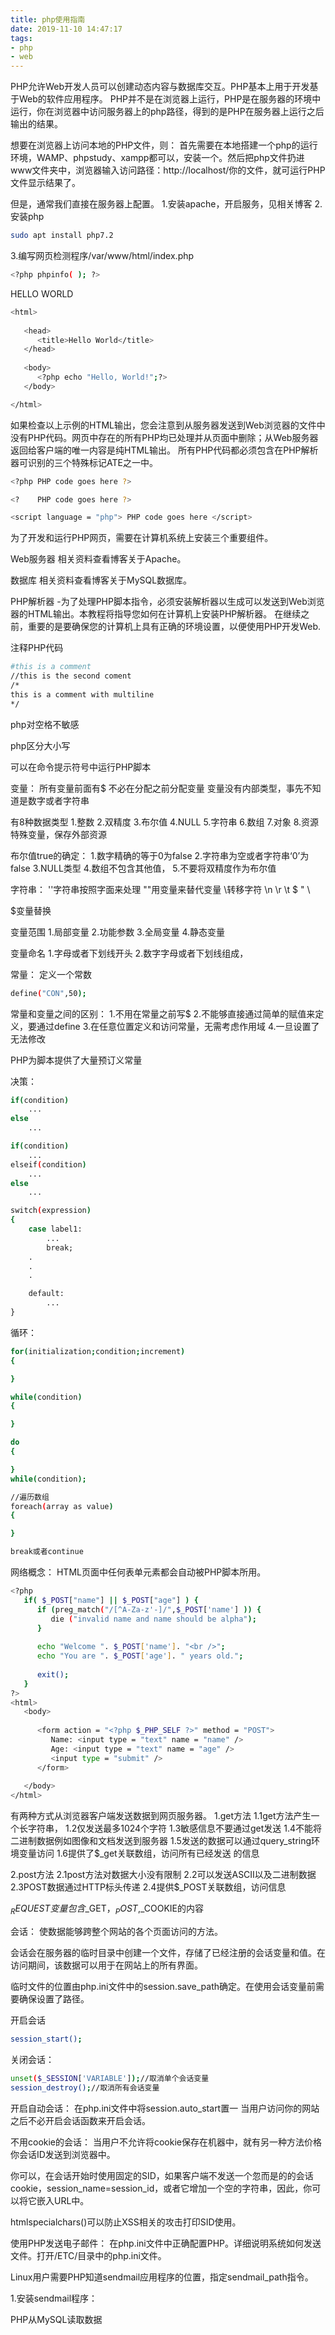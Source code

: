 ```yaml
---
title: php使用指南
date: 2019-11-10 14:47:17
tags:
- php
- web
---
```

PHP允许Web开发人员可以创建动态内容与数据库交互。PHP基本上用于开发基于Web的软件应用程序。
PHP并不是在浏览器上运行，PHP是在服务器的环境中运行，你在浏览器中访问服务器上的php路径，得到的是PHP在服务器上运行之后输出的结果。

想要在浏览器上访问本地的PHP文件，则：
首先需要在本地搭建一个php的运行环境，WAMP、phpstudy、xampp都可以，安装一个。然后把php文件扔进www文件夹中，浏览器输入访问路径：http://localhost/你的文件，就可运行PHP文件显示结果了。

但是，通常我们直接在服务器上配置。
1.安装apache，开启服务，见相关博客
2.安装php
```bash
sudo apt install php7.2
```
3.编写网页检测程序/var/www/html/index.php
```bash
<?php phpinfo( ); ?>
```

HELLO WORLD
```bash
<html>
   
   <head>
      <title>Hello World</title>
   </head>
   
   <body>
      <?php echo "Hello, World!";?>
   </body>

</html>
```
如果检查以上示例的HTML输出，您会注意到从服务器发送到Web浏览器的文件中没有PHP代码。网页中存在的所有PHP均已处理并从页面中删除；从Web服务器返回给客户端的唯一内容是纯HTML输出。
所有PHP代码都必须包含在PHP解析器可识别的三个特殊标记ATE之一中。
```bash
<?php PHP code goes here ?>

<?    PHP code goes here ?>

<script language = "php"> PHP code goes here </script>
```

为了开发和运行PHP网页，需要在计算机系统上安装三个重要组件。

Web服务器 
相关资料查看博客关于Apache。

数据库 
相关资料查看博客关于MySQL数据库。

PHP解析器 
-为了处理PHP脚本指令，必须安装解析器以生成可以发送到Web浏览器的HTML输出。本教程将指导您如何在计算机上安装PHP解析器。
在继续之前，重要的是要确保您的计算机上具有正确的环境设置，以便使用PHP开发Web.

注释PHP代码
```bash
#this is a comment
//this is the second coment
/*
this is a comment with multiline
*/
```

php对空格不敏感

php区分大小写

可以在命令提示符号中运行PHP脚本

变量：
所有变量前面有$
不必在分配之前分配变量
变量没有内部类型，事先不知道是数字或者字符串

有8种数据类型
1.整数
2.双精度
3.布尔值
4.NULL
5.字符串
6.数组
7.对象
8.资源 特殊变量，保存外部资源

布尔值true的确定：
1.数字精确的等于0为false
2.字符串为空或者字符串‘0’为false
3.NULL类型
4.数组不包含其他值，
5.不要将双精度作为布尔值

字符串：
''字符串按照字面来处理
""用变量来替代变量
\转移字符
\n
\r
\t
\$
\"
\\

$变量替换

变量范围
1.局部变量
2.功能参数
3.全局变量
4.静态变量

变量命名
1.字母或者下划线开头
2.数字字母或者下划线组成，

常量：
定义一个常数
```bash
define("CON",50);
```

常量和变量之间的区别：
1.不用在常量之前写$
2.不能够直接通过简单的赋值来定义，要通过define
3.在任意位置定义和访问常量，无需考虑作用域
4.一旦设置了无法修改

PHP为脚本提供了大量预订义常量

决策：
```bash
if(condition)
	...
else
	...

if(condition)
	...
elseif(condition)
	...
else
	...

switch(expression)
{
	case label1:
		...
		break;
	.
	.
	.

	default:
		...
}
```

循环：
```bash
for(initialization;condition;increment)
{

}

while(condition)
{

}

do
{

}
while(condition);

//遍历数组
foreach(array as value)
{

}

break或者continue
```

网络概念：
HTML页面中任何表单元素都会自动被PHP脚本所用。

```bash
<?php
   if( $_POST["name"] || $_POST["age"] ) {
      if (preg_match("/[^A-Za-z'-]/",$_POST['name'] )) {
         die ("invalid name and name should be alpha");
      }
      
      echo "Welcome ". $_POST['name']. "<br />";
      echo "You are ". $_POST['age']. " years old.";
      
      exit();
   }
?>
<html>
   <body>
   
      <form action = "<?php $_PHP_SELF ?>" method = "POST">
         Name: <input type = "text" name = "name" />
         Age: <input type = "text" name = "age" />
         <input type = "submit" />
      </form>
      
   </body>
</html>
```

有两种方式从浏览器客户端发送数据到网页服务器。
1.get方法
	1.1get方法产生一个长字符串，
	1.2仅发送最多1024个字符
	1.3敏感信息不要通过get发送
	1.4不能将二进制数据例如图像和文档发送到服务器
	1.5发送的数据可以通过query_string环境变量访问
	1.6提供了$_get关联数组，访问所有已经发送 的信息

2.post方法
	2.1post方法对数据大小没有限制
	2.2可以发送ASCII以及二进制数据
	2.3POST数据通过HTTP标头传递
	2.4提供$_POST关联数组，访问信息

$_REQUEST变量
包含$_GET，$_POST,$_COOKIE的内容

会话：
使数据能够跨整个网站的各个页面访问的方法。

会话会在服务器的临时目录中创建一个文件，存储了已经注册的会话变量和值。在访问期间，该数据可以用于在网站上的所有界面。

临时文件的位置由php.ini文件中的session.save_path确定。在使用会话变量前需要确保设置了路径。

开启会话
```bash
session_start();
```
关闭会话：
```bash
unset($_SESSION['VARIABLE']);//取消单个会话变量
session_destroy();//取消所有会话变量
```

开启自动会话：
在php.ini文件中将session.auto_start置一
当用户访问你的网站之后不必开启会话函数来开启会话。

不用cookie的会话：
当用户不允许将cookie保存在机器中，就有另一种方法价格你会话ID发送到浏览器中。

你可以，在会话开始时使用固定的SID，如果客户端不发送一个忽而是的的会话cookie，session_name=session_id，或者它增加一个空的字符串，因此，你可以将它嵌入URL中。

htmlspecialchars()可以防止XSS相关的攻击打印SID使用。

使用PHP发送电子邮件：
在php.ini文件中正确配置PHP。详细说明系统如何发送文件。打开/ETC/目录中的php.ini文件。

Linux用户需要PHP知道sendmail应用程序的位置，指定sendmail_path指令。

1.安装sendmail程序：


PHP从MySQL读取数据


